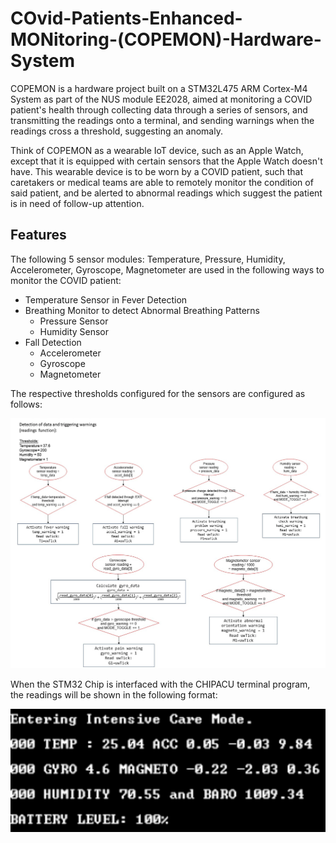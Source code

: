 # COvid-Patients-Enhanced-MONitoring-(COPEMON)-Hardware-System
COPEMON is a hardware project built on a STM32L475 ARM Cortex-M4 System as part of the NUS module EE2028, aimed at monitoring a COVID patient's health through collecting data through a series of sensors, and transmitting the readings onto a terminal, and sending warnings when the readings cross a threshold, suggesting an anomaly.

Think of COPEMON as a wearable IoT device, such as an Apple Watch, except that it is equipped with certain sensors that the Apple Watch doesn't have. This wearable device is to be worn by a COVID patient, such that caretakers or medical teams are able to remotely monitor the condition of said patient, and be alerted to abnormal readings which suggest the patient is in need of follow-up attention.

## Features

The following 5 sensor modules: Temperature, Pressure, Humidity, Accelerometer, Gyroscope, Magnetometer are used in the following ways to monitor the COVID patient:

- Temperature Sensor in Fever Detection 
- Breathing Monitor to detect Abnormal Breathing Patterns
  - Pressure Sensor
  - Humidity Sensor
- Fall Detection 
  - Accelerometer 
  - Gyroscope
  - Magnetometer

The respective thresholds configured for the sensors are configured as follows:

![flowchart](/flowchart_triggers.png)

When the STM32 Chip is interfaced with the CHIPACU terminal program, the readings will be shown in the following format:

![reading](/reading_sample1.png) 
